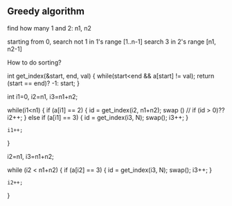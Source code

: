 ## Greedy algorithm

find how many 1 and 2: n1, n2

starting from 0, search not 1 in 1's range [1..n-1]
search 3 in 2's range [n1, n2-1]

How to do sorting?

int get_index(&start, end, val)
{
    while(start<end && a[start] != val);
    return (start == end)? -1: start;
}

int i1=0, i2=n1, i3=n1+n2;

while(i1<n1)
{
    if (a[i1]   == 2) {
        id = get_index(i2, n1+n2);
        swap () // if (id > 0)??
        i2++;
    } else if (a[i1]   == 3) {
        id = get_index(i3, N);
        swap();
        i3++;
    }

    i1++;
}

i2=n1, i3=n1+n2;

while (i2 < n1+n2) {
    if (a[i2] == 3) {
        id = get_index(i3, N);
        swap();
        i3++;
    }

    i2++;
}


